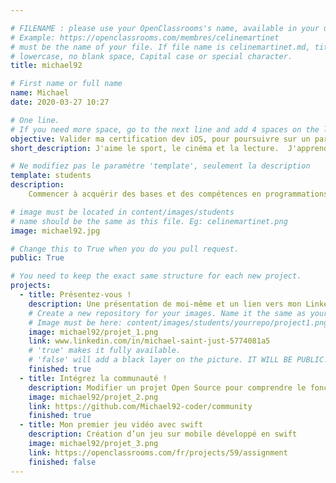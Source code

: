 ```yaml
---

# FILENAME : please use your OpenClassrooms's name, available in your url.
# Example: https://openclassrooms.com/membres/celinemartinet
# must be the name of your file. If file name is celinemartinet.md, title is celinemartinet.
# lowercase, no blank space, Capital case or special character.
title: michael92

# First name or full name
name: Michael
date: 2020-03-27 10:27

# One line.
# If you need more space, go to the next line and add 4 spaces on the left, as in 'description'.
objective: Valider ma certification dev iOS, pour poursuivre sur un parcours en alternance.
short_description: J'aime le sport, le cinéma et la lecture.  J'apprends à coder dans le cadre d'une reconversion professionnelle.

# Ne modifiez pas le paramètre 'template', seulement la description
template: students
description:
    Commencer à acquérir des bases et des compétences en programmations, et apprendre le language Swift

# image must be located in content/images/students
# name should be the same as this file. Eg: celinemartinet.png
image: michael92.jpg

# Change this to True when you do you pull request.
public: True

# You need to keep the exact same structure for each new project.
projects:
  - title: Présentez-vous !
    description: Une présentation de moi-même et un lien vers mon LinkedIn.
    # Create a new repository for your images. Name it the same as your nickname and profile picture.
    # Image must be here: content/images/students/yourrepo/project1.png
    image: michael92/projet_1.png
    link: www.linkedin.com/in/michael-saint-just-5774081a5
    # 'true' makes it fully available.
    # 'false' will add a black layer on the picture. IT WILL BE PUBLIC!
    finished: true
  - title: Intégrez la communauté !
    description: Modifier un projet Open Source pour comprendre le fonctionnement de Git, de Github et des pull requests. 
    image: michael92/projet_2.png
    link: https://github.com/Michael92-coder/community
    finished: true
  - title: Mon premier jeu vidéo avec swift
    description: Création d’un jeu sur mobile développé en swift
    image: michael92/projet_3.png
    link: https://openclassrooms.com/fr/projects/59/assignment
    finished: false
---
```

